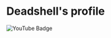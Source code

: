 <h1>Deadshell's profile</h1>

![YouTube Badge](https://img.shields.io/static/v1?label=Youtube&message=Youtube&color=FF0000)
